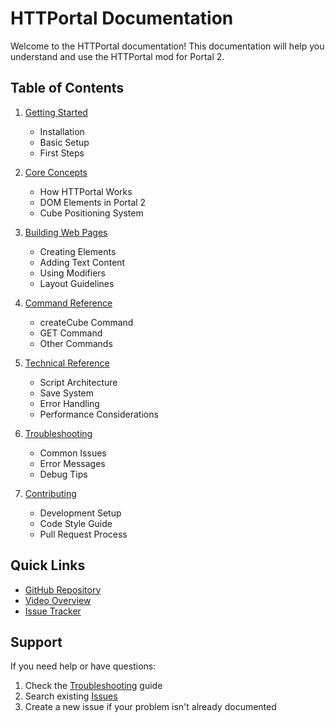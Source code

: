 # HTTPortal Documentation

Welcome to the HTTPortal documentation! This documentation will help you understand and use the HTTPortal mod for Portal 2.

## Table of Contents

1. [Getting Started](./getting-started.md)
   - Installation
   - Basic Setup
   - First Steps

2. [Core Concepts](./core-concepts.md)
   - How HTTPortal Works
   - DOM Elements in Portal 2
   - Cube Positioning System

3. [Building Web Pages](./building-pages.md)
   - Creating Elements
   - Adding Text Content
   - Using Modifiers
   - Layout Guidelines

4. [Command Reference](./commands.md)
   - createCube Command
   - GET Command
   - Other Commands

5. [Technical Reference](./technical.md)
   - Script Architecture
   - Save System
   - Error Handling
   - Performance Considerations

6. [Troubleshooting](./troubleshooting.md)
   - Common Issues
   - Error Messages
   - Debug Tips

7. [Contributing](./contributing.md)
   - Development Setup
   - Code Style Guide
   - Pull Request Process

## Quick Links

- [GitHub Repository](https://github.com/GameNight1436/HTTPortal)
- [Video Overview](https://youtu.be/-v5vCLLsqbA)
- [Issue Tracker](https://github.com/GameNight1436/HTTPortal/issues)

## Support

If you need help or have questions:
1. Check the [Troubleshooting](./troubleshooting.md) guide
2. Search existing [Issues](https://github.com/yourusername/HTTPortal/issues)
3. Create a new issue if your problem isn't already documented 
